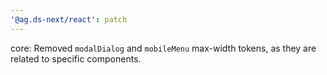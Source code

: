 ```yaml
---
'@ag.ds-next/react': patch
---
```


core: Removed `modalDialog` and `mobileMenu` max-width tokens,  as they are related to specific components.
